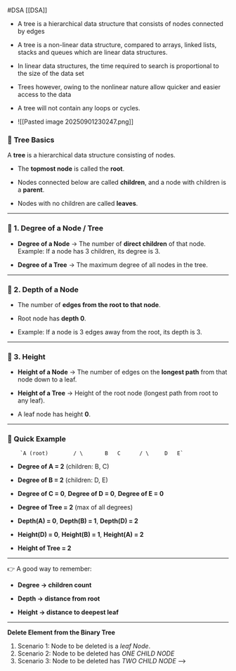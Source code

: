 #DSA  [[DSA]]
- A tree is a hierarchical data structure that consists of nodes connected by edges

- A tree is a non-linear data structure, compared to arrays, linked lists, stacks and queues which are linear data structures.

- In linear data structures, the time required to search is proportional to the size of the data set

- Trees however, owing to the nonlinear nature allow quicker and easier access to the data

- A tree will not contain any loops or cycles.
- ![[Pasted image 20250901230247.png]]

### 🌳 **Tree Basics**

A **tree** is a hierarchical data structure consisting of nodes.

- The **topmost node** is called the **root**.
    
- Nodes connected below are called **children**, and a node with children is a **parent**.
    
- Nodes with no children are called **leaves**.
    

---

### 🔹 1. **Degree of a Node / Tree**

- **Degree of a Node** → The number of **direct children** of that node.  
    Example: If a node has 3 children, its degree is 3.
    
- **Degree of a Tree** → The maximum degree of all nodes in the tree.
    

---

### 🔹 2. **Depth of a Node**

- The number of **edges from the root to that node**.
    
- Root node has **depth 0**.
    
- Example: If a node is 3 edges away from the root, its depth is 3.
    

---

### 🔹 3. **Height**

- **Height of a Node** → The number of edges on the **longest path** from that node down to a leaf.
    
- **Height of a Tree** → Height of the root node (longest path from root to any leaf).
    
- A leaf node has height **0**.
    

---

### 📌 Quick Example

        `A (root)        / \       B   C      / \     D   E`

- **Degree of A = 2** (children: B, C)
    
- **Degree of B = 2** (children: D, E)
    
- **Degree of C = 0**, **Degree of D = 0**, **Degree of E = 0**
    
- **Degree of Tree = 2** (max of all degrees)
    
- **Depth(A) = 0**, **Depth(B) = 1**, **Depth(D) = 2**
    
- **Height(D) = 0**, **Height(B) = 1**, **Height(A) = 2**
    
- **Height of Tree = 2**
    

---

👉 A good way to remember:

- **Degree → children count**
    
- **Depth → distance from root**
    
- **Height → distance to deepest leaf**

---
**Delete Element from the Binary Tree**

1. Scenario 1: Node to be deleted is a *leaf Node*.
2. Scenario 2: Node to be deleted has *ONE CHILD NODE*
3. Scenario 3: Node to be deleted has *TWO CHILD NODE* --> 
